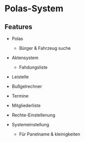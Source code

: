 # Polas-System

## Features

- Polas
   - Bürger & Fahrzeug suche

- Aktensystem
   - Fahdungsliste

- Leistelle
- Bußgelrechner
- Termine
- Mitgliederliste
- Rechte-Einstellenung
- Systemeinstellung
   - Für Panelname & kleinigkeiten